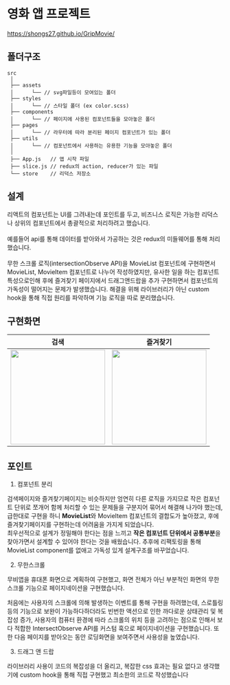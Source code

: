 # 영화 앱 프로젝트

https://shongs27.github.io/GripMovie/

## 폴더구조

```
src
 │
 ├── assets
 │      └── // svg파일등이 모여있는 폴더
 ├── styles
 │      └── // 스타일 폴더 (ex color.scss)
 ├── components
 │      └── // 페이지에 사용된 컴포넌트들을 모아놓은 폴더
 ├── pages
 │      └── // 라우터에 따라 분리된 페이지 컴포넌트가 있는 폴더
 ├── utils
 │      └── // 컴포넌트에서 사용하는 유용한 기능을 모아놓은 폴더
 │
 ├── App.js   // 앱 시작 파일
 ├── slice.js // redux의 action, reducer가 있는 파일
 └── store    // 리덕스 저장소
```

## 설계

리액트의 컴포넌트는 UI를 그려내는데 포인트를 두고, 비즈니스 로직은 가능한 리덕스나 상위의 컴포넌트에서 총괄적으로 처리하려고 했습니다.  
<br/>
예를들어 api를 통해 데이터를 받아와서 가공하는 것은 redux의 미들웨어를 통해 처리했습니다.  
<br/>
무한 스크롤 로직(intersectionObserve API)을 MovieList 컴포넌트에 구현하면서 MovieList, MovieItem 컴포넌트로 나누어 작성하였지만, 유사한 일을 하는 컴포넌트 특성으로인해 후에 즐겨찾기 페이지에서 드래그앤드랍을 추가 구현하면서 컴포넌트의 가독성이 떨어지는 문제가 발생했습니다. 해결을 위해 라이브러리가 아닌 custom hook을 통해 직접 원리를 파악하며 기능 로직을 따로 분리했습니다.

## 구현화면

|                                                              검색                                                              |                                                            즐겨찾기                                                            |
| :----------------------------------------------------------------------------------------------------------------------------: | :----------------------------------------------------------------------------------------------------------------------------: |
| <img src="https://user-images.githubusercontent.com/55541745/184324551-e4ed514f-7c52-426e-9668-e583443a2a7c.gif" width="220"/> | <img src="https://user-images.githubusercontent.com/55541745/184324565-8941dce4-3b96-4f10-9f1c-a26a4710f1c5.gif" width="220"/> |

## 포인트

1. 컴포넌트 분리

검색페이지와 즐겨찾기페이지는 비슷하지만 엄연히 다른 로직을 가지므로 작은 컴포넌트 단위로 쪼개어 함께 처리할 수 있는 문제들을 구분지어 묶어서 해결해 나가야 했는데, 급한대로 구현을 하니 **MovieList**와 MovieItem 컴포넌트의 결합도가 높아졌고, 후에 즐겨찾기페이지를 구현하는데 어려움을 가지게 되었습니다.
<br/>
최우선적으로 설계가 정밀해야 한다는 점을 느끼고 **작은 컴포넌트 단위에서 공통부분**을 찾아가면서 설계할 수 있어야 한다는 것을 배웠습니다. 추후에 리팩토링을 통해 MovieList component를 없애고 가독성 있게 설계구조를 바꾸었습니다.

2. 무한스크롤

무비앱을 휴대폰 화면으로 계획하여 구현했고, 화면 전체가 아닌 부분적인 화면의 무한 스크롤 기능으로 페이지네이션을 구현했습니다.

처음에는 사용자의 스크롤에 의해 발생하는 이벤트를 통해 구현을 하려했는데, 스로틀링 등의 기능으로 보완이 가능하다하더라도 빈번한 액션으로 인한 까다로운 상태관리 및 복잡성 증가, 사용자의 컴퓨터 환경에 따라 스크롤의 위치 등을 고려하는 점으로 인해서 보다 적합한 IntersectObserve API를 커스텀 훅으로 페이지네이션을 구현했습니다. 또한 다음 페이지를 받아오는 동안 로딩화면을 보여주면서 사용성을 높였습니다.

3. 드래그 앤 드랍

라이브러리 사용이 코드의 복잡성을 더 올리고, 복잡한 css 효과는 필요 없다고 생각했기에 custom hook을 통해 직접 구현했고 최소한의 코드로 작성했습니다

